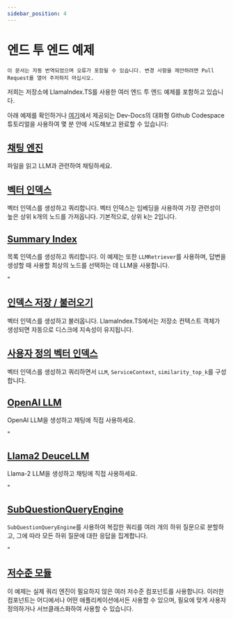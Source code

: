 ```yaml
---
sidebar_position: 4
---
```


# 엔드 투 엔드 예제

`이 문서는 자동 번역되었으며 오류가 포함될 수 있습니다. 변경 사항을 제안하려면 Pull Request를 열어 주저하지 마십시오.`

저희는 저장소에 LlamaIndex.TS를 사용한 여러 엔드 투 엔드 예제를 포함하고 있습니다.

아래 예제를 확인하거나 [여기](https://codespaces.new/team-dev-docs/lits-dev-docs-playground?devcontainer_path=.devcontainer%2Fjavascript_ltsquickstart%2Fdevcontainer.json)에서 제공되는 Dev-Docs의 대화형 Github Codespace 튜토리얼을 사용하여 몇 분 안에 시도해보고 완료할 수 있습니다:

## [채팅 엔진](https://github.com/run-llama/LlamaIndexTS/blob/main/examples/chatEngine.ts)

파일을 읽고 LLM과 관련하여 채팅하세요.

## [벡터 인덱스](https://github.com/run-llama/LlamaIndexTS/blob/main/examples/vectorIndex.ts)

벡터 인덱스를 생성하고 쿼리합니다. 벡터 인덱스는 임베딩을 사용하여 가장 관련성이 높은 상위 k개의 노드를 가져옵니다. 기본적으로, 상위 k는 2입니다.

## [Summary Index](https://github.com/run-llama/LlamaIndexTS/blob/main/examples/summaryIndex.ts)

목록 인덱스를 생성하고 쿼리합니다. 이 예제는 또한 `LLMRetriever`를 사용하며, 답변을 생성할 때 사용할 최상의 노드를 선택하는 데 LLM을 사용합니다.

"

## [인덱스 저장 / 불러오기](https://github.com/run-llama/LlamaIndexTS/blob/main/examples/storageContext.ts)

벡터 인덱스를 생성하고 불러옵니다. LlamaIndex.TS에서는 저장소 컨텍스트 객체가 생성되면 자동으로 디스크에 지속성이 유지됩니다.

## [사용자 정의 벡터 인덱스](https://github.com/run-llama/LlamaIndexTS/blob/main/examples/vectorIndexCustomize.ts)

벡터 인덱스를 생성하고 쿼리하면서 `LLM`, `ServiceContext`, `similarity_top_k`를 구성합니다.

## [OpenAI LLM](https://github.com/run-llama/LlamaIndexTS/blob/main/examples/openai.ts)

OpenAI LLM을 생성하고 채팅에 직접 사용하세요.

"

## [Llama2 DeuceLLM](https://github.com/run-llama/LlamaIndexTS/blob/main/examples/llamadeuce.ts)

Llama-2 LLM을 생성하고 채팅에 직접 사용하세요.

"

## [SubQuestionQueryEngine](https://github.com/run-llama/LlamaIndexTS/blob/main/examples/subquestion.ts)

`SubQuestionQueryEngine`를 사용하여 복잡한 쿼리를 여러 개의 하위 질문으로 분할하고, 그에 따라 모든 하위 질문에 대한 응답을 집계합니다.

"

## [저수준 모듈](https://github.com/run-llama/LlamaIndexTS/blob/main/examples/lowlevel.ts)

이 예제는 실제 쿼리 엔진이 필요하지 않은 여러 저수준 컴포넌트를 사용합니다. 이러한 컴포넌트는 어디에서나 어떤 애플리케이션에서든 사용할 수 있으며, 필요에 맞게 사용자 정의하거나 서브클래스화하여 사용할 수 있습니다.
